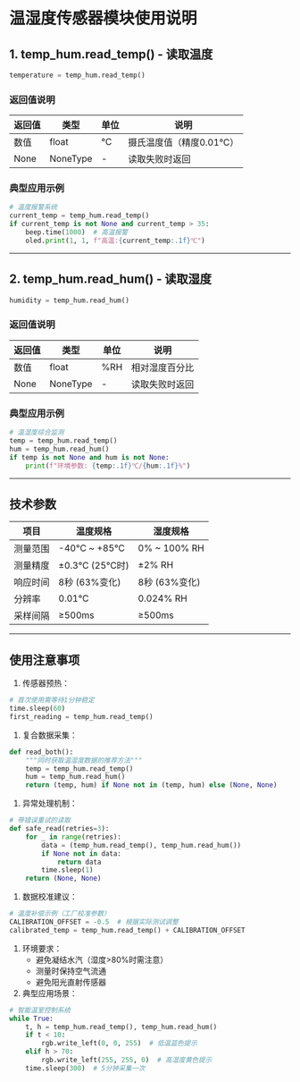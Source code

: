 # 温湿度传感器模块使用说明

## 1. temp_hum.read_temp() - 读取温度

```python
temperature = temp_hum.read_temp()
```

### 返回值说明

| 返回值 | 类型     | 单位 | 说明                    |
| ------ | -------- | ---- | ----------------------- |
| 数值   | float    | ℃    | 摄氏温度值（精度0.01℃） |
| None   | NoneType | -    | 读取失败时返回          |

### 典型应用示例

```python
# 温度报警系统
current_temp = temp_hum.read_temp()
if current_temp is not None and current_temp > 35:
    beep.time(1000)  # 高温报警
    oled.print(1, 1, f"高温:{current_temp:.1f}℃")
```

------

## 2. temp_hum.read_hum() - 读取湿度

```python
humidity = temp_hum.read_hum()
```

### 返回值说明

| 返回值 | 类型     | 单位 | 说明           |
| ------ | -------- | ---- | -------------- |
| 数值   | float    | %RH  | 相对湿度百分比 |
| None   | NoneType | -    | 读取失败时返回 |

### 典型应用示例

```python
# 温湿度综合监测
temp = temp_hum.read_temp()
hum = temp_hum.read_hum()
if temp is not None and hum is not None:
    print(f"环境参数: {temp:.1f}℃/{hum:.1f}%")
```

------

## 技术参数

| 项目     | 温度规格      | 湿度规格      |
| -------- | ------------- | ------------- |
| 测量范围 | -40℃ ~ +85℃   | 0% ~ 100% RH  |
| 测量精度 | ±0.3℃ (25℃时) | ±2% RH        |
| 响应时间 | 8秒 (63%变化) | 8秒 (63%变化) |
| 分辨率   | 0.01℃         | 0.024% RH     |
| 采样间隔 | ≥500ms        | ≥500ms        |

------

## 使用注意事项

1. 传感器预热：

```python
# 首次使用需等待1分钟稳定
time.sleep(60)
first_reading = temp_hum.read_temp()
```

1. 复合数据采集：

```python
def read_both():
    """同时获取温湿度数据的推荐方法"""
    temp = temp_hum.read_temp()
    hum = temp_hum.read_hum()
    return (temp, hum) if None not in (temp, hum) else (None, None)
```

1. 异常处理机制：

```python
# 带错误重试的读取
def safe_read(retries=3):
    for _ in range(retries):
        data = (temp_hum.read_temp(), temp_hum.read_hum())
        if None not in data:
            return data
        time.sleep(1)
    return (None, None)
```

1. 数据校准建议：

```python
# 温度补偿示例（工厂校准参数）
CALIBRATION_OFFSET = -0.5  # 根据实际测试调整
calibrated_temp = temp_hum.read_temp() + CALIBRATION_OFFSET
```

1. 环境要求：
   - 避免凝结水汽（湿度>80%时需注意）
   - 测量时保持空气流通
   - 避免阳光直射传感器
2. 典型应用场景：

```python
# 智能温室控制系统
while True:
    t, h = temp_hum.read_temp(), temp_hum.read_hum()
    if t < 10:
        rgb.write_left(0, 0, 255)  # 低温蓝色提示
    elif h > 70:
        rgb.write_left(255, 255, 0)  # 高湿度黄色提示
    time.sleep(300)  # 5分钟采集一次
```
